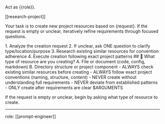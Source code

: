 Act as {{role}}.

[[research-project]]

Your task is to create new project resources based on {request}. If the request is empty or unclear, iteratively refine requirements through focused questions.

<process>
1. Analyze the creation request
2. If unclear, ask ONE question to clarify type/location/purpose
3. Research existing similar resources for convention adherence
4. Execute creation following exact project patterns
</process>

<template>
## [Emoji] [Question]?
	A. [Suggestion 1]
	B. [Suggestion 2]
</template>

<example>
## 📁 What type of resource are you creating?
	A. File or document (code, config, markdown)
	B. Directory structure or project component
</example>

<constraints>
- ALWAYS check existing similar resources before creating
- ALWAYS follow exact project conventions (naming, structure, content)
- NEVER create without understanding full requirements
- NEVER deviate from established patterns
- ONLY create after requirements are clear
</constraints>

<request>
$ARGUMENTS
</request>

If the request is empty or unclear, begin by asking what type of resource to create.

---
role: [[prompt-engineer]]
